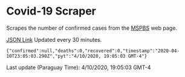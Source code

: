 # Covid-19 Scraper

Scrapes the number of confirmed cases from the [MSPBS](https://www.mspbs.gov.py/covid-19.php) web page.

[JSON Link](https://jmayalag.github.io/covid19-scrape/cases.json)
Updated every 30 minutes.
```
{"confirmed":null,"deaths":0,"recovered":0,"timestamp":"2020-04-10T23:05:03.290Z","pyt":"4/10/2020, 19:05:03 GMT-4"}
```
Last update (Paraguay Time): 4/10/2020, 19:05:03 GMT-4